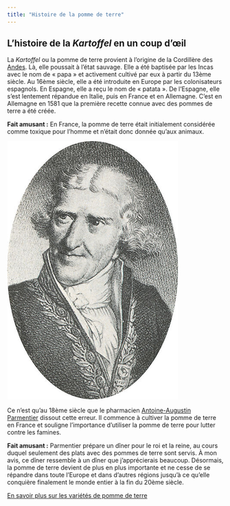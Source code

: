 ```yaml
---
title: "Histoire de la pomme de terre"
---
```


## L’histoire de la *Kartoffel* en un coup d’œil

La *Kartoffel* ou la pomme de terre provient à l’origine de la Cordillère des [Andes](https://fr.wikipedia.org/wiki/Cordillère_des_Andes). Là, elle poussait à l’état sauvage. Elle a été baptisée par les Incas avec le nom de  «  papa  »  et activement cultivé par eux à partir du 13ème siècle. Au 16ème siècle, elle a été introduite en Europe par les colonisateurs espagnols. En Espagne, elle a reçu le nom de  «  patata  ». De l’Espagne, elle s’est lentement répandue en Italie, puis en France et en Allemagne. C’est en Allemagne en 1581 que la première recette connue avec des pommes de terre a été créée.

**Fait amusant  :**  En France, la pomme de terre était initialement considérée comme toxique pour l’homme et n’était donc donnée qu’aux animaux.

![Antoine-Augustin Parmentier](static/images/Parmentier.jpg)

Ce n’est qu’au 18ème siècle que le pharmacien [Antoine-Augustin Parmentier](https://fr.wikipedia.org/wiki/Antoine_Parmentier) dissout cette erreur. Il commence à cultiver la pomme de terre en France et souligne l’importance d’utiliser la pomme de terre pour lutter contre les famines. 

**Fait amusant  :**  Parmentier prépare un dîner pour le roi et la reine, au cours duquel seulement des plats avec des pommes de terre sont servis. À mon avis, ce dîner ressemble à un dîner que j’apprécierais beaucoup.
Désormais, la pomme de terre devient de plus en plus importante et ne cesse de se répandre dans toute l’Europe et dans d’autres régions jusqu’à ce qu’elle conquière finalement le monde entier à la fin du 20ème siècle.

[En savoir plus sur les variétés de pomme de terre](https://xlilix2312.github.io/Kartoffel/vari%C3%A9t%C3%A9/)
